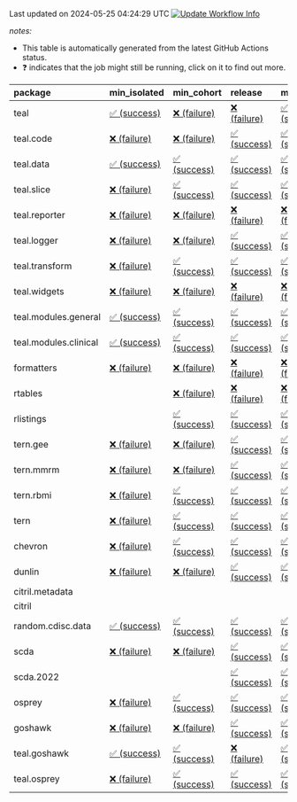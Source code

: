 Last updated on 2024-05-25 04:24:29 UTC [![Update Workflow
Info](https://github.com/averissimo/verdepcheck-status/actions/workflows/update.yaml/badge.svg)](https://github.com/averissimo/verdepcheck-status/actions/workflows/update.yaml)

*notes:*

-   This table is automatically generated from the latest GitHub Actions
    status.
-   ❓ indicates that the job might still be running, click on it to
    find out more.

<table>
<colgroup>
<col style="width: 4%" />
<col style="width: 23%" />
<col style="width: 23%" />
<col style="width: 23%" />
<col style="width: 23%" />
</colgroup>
<thead>
<tr class="header">
<th style="text-align: left;">package</th>
<th style="text-align: left;">min_isolated</th>
<th style="text-align: left;">min_cohort</th>
<th style="text-align: left;">release</th>
<th style="text-align: left;">max</th>
</tr>
</thead>
<tbody>
<tr class="odd">
<td style="text-align: left;">teal</td>
<td
style="text-align: left;"><a href="https://github.com/insightsengineering/teal/actions/runs/9144835586/job/25143107347">✅
(success)</a></td>
<td
style="text-align: left;"><a href="https://github.com/insightsengineering/teal/actions/runs/9144835586/job/25143107415">❌
(failure)</a></td>
<td
style="text-align: left;"><a href="https://github.com/insightsengineering/teal/actions/runs/9144835586/job/25143107491">❌
(failure)</a></td>
<td
style="text-align: left;"><a href="https://github.com/insightsengineering/teal/actions/runs/9144835586/job/25143107282">✅
(success)</a></td>
</tr>
<tr class="even">
<td style="text-align: left;">teal.code</td>
<td
style="text-align: left;"><a href="https://github.com/insightsengineering/teal.code/actions/runs/9144835844/job/25143107941">❌
(failure)</a></td>
<td
style="text-align: left;"><a href="https://github.com/insightsengineering/teal.code/actions/runs/9144835844/job/25143107664">❌
(failure)</a></td>
<td
style="text-align: left;"><a href="https://github.com/insightsengineering/teal.code/actions/runs/9144835844/job/25143107849">✅
(success)</a></td>
<td
style="text-align: left;"><a href="https://github.com/insightsengineering/teal.code/actions/runs/9144835844/job/25143107760">✅
(success)</a></td>
</tr>
<tr class="odd">
<td style="text-align: left;">teal.data</td>
<td
style="text-align: left;"><a href="https://github.com/insightsengineering/teal.data/actions/runs/9187064106/job/25263951127">✅
(success)</a></td>
<td
style="text-align: left;"><a href="https://github.com/insightsengineering/teal.data/actions/runs/9187064106/job/25263950918">✅
(success)</a></td>
<td
style="text-align: left;"><a href="https://github.com/insightsengineering/teal.data/actions/runs/9187064106/job/25263951348">✅
(success)</a></td>
<td
style="text-align: left;"><a href="https://github.com/insightsengineering/teal.data/actions/runs/9187064106/job/25263950631">✅
(success)</a></td>
</tr>
<tr class="even">
<td style="text-align: left;">teal.slice</td>
<td
style="text-align: left;"><a href="https://github.com/insightsengineering/teal.slice/actions/runs/9144842244/job/25143121083">❌
(failure)</a></td>
<td
style="text-align: left;"><a href="https://github.com/insightsengineering/teal.slice/actions/runs/9144842244/job/25143121245">✅
(success)</a></td>
<td
style="text-align: left;"><a href="https://github.com/insightsengineering/teal.slice/actions/runs/9144842244/job/25143121323">✅
(success)</a></td>
<td
style="text-align: left;"><a href="https://github.com/insightsengineering/teal.slice/actions/runs/9144842244/job/25143121166">✅
(success)</a></td>
</tr>
<tr class="odd">
<td style="text-align: left;">teal.reporter</td>
<td
style="text-align: left;"><a href="https://github.com/insightsengineering/teal.reporter/actions/runs/9144839655/job/25143115992">❌
(failure)</a></td>
<td
style="text-align: left;"><a href="https://github.com/insightsengineering/teal.reporter/actions/runs/9144839655/job/25143115870">❌
(failure)</a></td>
<td
style="text-align: left;"><a href="https://github.com/insightsengineering/teal.reporter/actions/runs/9144839655/job/25143116071">❌
(failure)</a></td>
<td
style="text-align: left;"><a href="https://github.com/insightsengineering/teal.reporter/actions/runs/9144839655/job/25143115943">❌
(failure)</a></td>
</tr>
<tr class="even">
<td style="text-align: left;">teal.logger</td>
<td
style="text-align: left;"><a href="https://github.com/insightsengineering/teal.logger/actions/runs/9144835392/job/25143107147">❌
(failure)</a></td>
<td
style="text-align: left;"><a href="https://github.com/insightsengineering/teal.logger/actions/runs/9144835392/job/25143107068">❌
(failure)</a></td>
<td
style="text-align: left;"><a href="https://github.com/insightsengineering/teal.logger/actions/runs/9144835392/job/25143107239">✅
(success)</a></td>
<td
style="text-align: left;"><a href="https://github.com/insightsengineering/teal.logger/actions/runs/9144835392/job/25143107002">✅
(success)</a></td>
</tr>
<tr class="odd">
<td style="text-align: left;">teal.transform</td>
<td
style="text-align: left;"><a href="https://github.com/insightsengineering/teal.transform/actions/runs/9144840283/job/25143117151">❌
(failure)</a></td>
<td
style="text-align: left;"><a href="https://github.com/insightsengineering/teal.transform/actions/runs/9144840283/job/25143117079">✅
(success)</a></td>
<td
style="text-align: left;"><a href="https://github.com/insightsengineering/teal.transform/actions/runs/9144840283/job/25143117219">✅
(success)</a></td>
<td
style="text-align: left;"><a href="https://github.com/insightsengineering/teal.transform/actions/runs/9144840283/job/25143116980">✅
(success)</a></td>
</tr>
<tr class="even">
<td style="text-align: left;">teal.widgets</td>
<td
style="text-align: left;"><a href="https://github.com/insightsengineering/teal.widgets/actions/runs/9144851228/job/25143139688">❌
(failure)</a></td>
<td
style="text-align: left;"><a href="https://github.com/insightsengineering/teal.widgets/actions/runs/9144851228/job/25143139587">❌
(failure)</a></td>
<td
style="text-align: left;"><a href="https://github.com/insightsengineering/teal.widgets/actions/runs/9144851228/job/25143139734">❌
(failure)</a></td>
<td
style="text-align: left;"><a href="https://github.com/insightsengineering/teal.widgets/actions/runs/9144851228/job/25143139628">❌
(failure)</a></td>
</tr>
<tr class="odd">
<td style="text-align: left;">teal.modules.general</td>
<td
style="text-align: left;"><a href="https://github.com/insightsengineering/teal.modules.general/actions/runs/9144835865/job/25143107844">✅
(success)</a></td>
<td
style="text-align: left;"><a href="https://github.com/insightsengineering/teal.modules.general/actions/runs/9144835865/job/25143107680">✅
(success)</a></td>
<td
style="text-align: left;"><a href="https://github.com/insightsengineering/teal.modules.general/actions/runs/9144835865/job/25143107909">✅
(success)</a></td>
<td
style="text-align: left;"><a href="https://github.com/insightsengineering/teal.modules.general/actions/runs/9144835865/job/25143107759">✅
(success)</a></td>
</tr>
<tr class="even">
<td style="text-align: left;">teal.modules.clinical</td>
<td
style="text-align: left;"><a href="https://github.com/insightsengineering/teal.modules.clinical/actions/runs/9144846006/job/25143129093">✅
(success)</a></td>
<td
style="text-align: left;"><a href="https://github.com/insightsengineering/teal.modules.clinical/actions/runs/9144846006/job/25143128929">✅
(success)</a></td>
<td
style="text-align: left;"><a href="https://github.com/insightsengineering/teal.modules.clinical/actions/runs/9144846006/job/25143129169">✅
(success)</a></td>
<td
style="text-align: left;"><a href="https://github.com/insightsengineering/teal.modules.clinical/actions/runs/9144846006/job/25143129021">✅
(success)</a></td>
</tr>
<tr class="odd">
<td style="text-align: left;">formatters</td>
<td
style="text-align: left;"><a href="https://github.com/insightsengineering/formatters/actions/runs/9144843357/job/25143123431">❌
(failure)</a></td>
<td
style="text-align: left;"><a href="https://github.com/insightsengineering/formatters/actions/runs/9144843357/job/25143123479">❌
(failure)</a></td>
<td
style="text-align: left;"><a href="https://github.com/insightsengineering/formatters/actions/runs/9144843357/job/25143123513">❌
(failure)</a></td>
<td
style="text-align: left;"><a href="https://github.com/insightsengineering/formatters/actions/runs/9144843357/job/25143123394">❌
(failure)</a></td>
</tr>
<tr class="even">
<td style="text-align: left;">rtables</td>
<td style="text-align: left;"></td>
<td
style="text-align: left;"><a href="https://github.com/insightsengineering/rtables/actions/runs/9144835573/job/25143107438">❌
(failure)</a></td>
<td
style="text-align: left;"><a href="https://github.com/insightsengineering/rtables/actions/runs/9144835573/job/25143107359">❌
(failure)</a></td>
<td
style="text-align: left;"><a href="https://github.com/insightsengineering/rtables/actions/runs/9144835573/job/25143107286">❌
(failure)</a></td>
</tr>
<tr class="odd">
<td style="text-align: left;">rlistings</td>
<td style="text-align: left;"></td>
<td
style="text-align: left;"><a href="https://github.com/insightsengineering/rlistings/actions/runs/9144838432/job/25143113119">✅
(success)</a></td>
<td
style="text-align: left;"><a href="https://github.com/insightsengineering/rlistings/actions/runs/9144838432/job/25143112970">✅
(success)</a></td>
<td
style="text-align: left;"><a href="https://github.com/insightsengineering/rlistings/actions/runs/9144838432/job/25143113036">✅
(success)</a></td>
</tr>
<tr class="even">
<td style="text-align: left;">tern.gee</td>
<td
style="text-align: left;"><a href="https://github.com/insightsengineering/tern.gee/actions/runs/9144844890/job/25143126397">❌
(failure)</a></td>
<td
style="text-align: left;"><a href="https://github.com/insightsengineering/tern.gee/actions/runs/9144844890/job/25143126215">❌
(failure)</a></td>
<td
style="text-align: left;"><a href="https://github.com/insightsengineering/tern.gee/actions/runs/9144844890/job/25143126277">✅
(success)</a></td>
<td
style="text-align: left;"><a href="https://github.com/insightsengineering/tern.gee/actions/runs/9144844890/job/25143126345">✅
(success)</a></td>
</tr>
<tr class="odd">
<td style="text-align: left;">tern.mmrm</td>
<td
style="text-align: left;"><a href="https://github.com/insightsengineering/tern.mmrm/actions/runs/9144850275/job/25143137322">❌
(failure)</a></td>
<td
style="text-align: left;"><a href="https://github.com/insightsengineering/tern.mmrm/actions/runs/9144850275/job/25143137218">❌
(failure)</a></td>
<td
style="text-align: left;"><a href="https://github.com/insightsengineering/tern.mmrm/actions/runs/9144850275/job/25143137373">✅
(success)</a></td>
<td
style="text-align: left;"><a href="https://github.com/insightsengineering/tern.mmrm/actions/runs/9144850275/job/25143137272">✅
(success)</a></td>
</tr>
<tr class="even">
<td style="text-align: left;">tern.rbmi</td>
<td
style="text-align: left;"><a href="https://github.com/insightsengineering/tern.rbmi/actions/runs/9144843366/job/25143123490">❌
(failure)</a></td>
<td
style="text-align: left;"><a href="https://github.com/insightsengineering/tern.rbmi/actions/runs/9144843366/job/25143123445">✅
(success)</a></td>
<td
style="text-align: left;"><a href="https://github.com/insightsengineering/tern.rbmi/actions/runs/9144843366/job/25143123535">✅
(success)</a></td>
<td
style="text-align: left;"><a href="https://github.com/insightsengineering/tern.rbmi/actions/runs/9144843366/job/25143123409">✅
(success)</a></td>
</tr>
<tr class="odd">
<td style="text-align: left;">tern</td>
<td
style="text-align: left;"><a href="https://github.com/insightsengineering/tern/actions/runs/9144839451/job/25143115470">❌
(failure)</a></td>
<td
style="text-align: left;"><a href="https://github.com/insightsengineering/tern/actions/runs/9144839451/job/25143115429">✅
(success)</a></td>
<td
style="text-align: left;"><a href="https://github.com/insightsengineering/tern/actions/runs/9144839451/job/25143115522">✅
(success)</a></td>
<td
style="text-align: left;"><a href="https://github.com/insightsengineering/tern/actions/runs/9144839451/job/25143115555">✅
(success)</a></td>
</tr>
<tr class="even">
<td style="text-align: left;">chevron</td>
<td
style="text-align: left;"><a href="https://github.com/insightsengineering/chevron/actions/runs/9144851433/job/25143139912">❌
(failure)</a></td>
<td
style="text-align: left;"><a href="https://github.com/insightsengineering/chevron/actions/runs/9144851433/job/25143139817">✅
(success)</a></td>
<td
style="text-align: left;"><a href="https://github.com/insightsengineering/chevron/actions/runs/9144851433/job/25143139871">✅
(success)</a></td>
<td
style="text-align: left;"><a href="https://github.com/insightsengineering/chevron/actions/runs/9144851433/job/25143139957">✅
(success)</a></td>
</tr>
<tr class="odd">
<td style="text-align: left;">dunlin</td>
<td
style="text-align: left;"><a href="https://github.com/insightsengineering/dunlin/actions/runs/9144838071/job/25143112734">❌
(failure)</a></td>
<td
style="text-align: left;"><a href="https://github.com/insightsengineering/dunlin/actions/runs/9144838071/job/25143112607">❌
(failure)</a></td>
<td
style="text-align: left;"><a href="https://github.com/insightsengineering/dunlin/actions/runs/9144838071/job/25143112395">✅
(success)</a></td>
<td
style="text-align: left;"><a href="https://github.com/insightsengineering/dunlin/actions/runs/9144838071/job/25143112508">✅
(success)</a></td>
</tr>
<tr class="even">
<td style="text-align: left;">citril.metadata</td>
<td style="text-align: left;"></td>
<td style="text-align: left;"></td>
<td style="text-align: left;"></td>
<td style="text-align: left;"></td>
</tr>
<tr class="odd">
<td style="text-align: left;">citril</td>
<td style="text-align: left;"></td>
<td style="text-align: left;"></td>
<td style="text-align: left;"></td>
<td style="text-align: left;"></td>
</tr>
<tr class="even">
<td style="text-align: left;">random.cdisc.data</td>
<td
style="text-align: left;"><a href="https://github.com/insightsengineering/random.cdisc.data/actions/runs/6918179803/job/18820148722">✅
(success)</a></td>
<td
style="text-align: left;"><a href="https://github.com/insightsengineering/random.cdisc.data/actions/runs/6918179803/job/18820148682">✅
(success)</a></td>
<td
style="text-align: left;"><a href="https://github.com/insightsengineering/random.cdisc.data/actions/runs/6918179803/job/18820148802">✅
(success)</a></td>
<td
style="text-align: left;"><a href="https://github.com/insightsengineering/random.cdisc.data/actions/runs/6918179803/job/18820148771">✅
(success)</a></td>
</tr>
<tr class="odd">
<td style="text-align: left;">scda</td>
<td
style="text-align: left;"><a href="https://github.com/insightsengineering/scda/actions/runs/9144839157/job/25143114559">❌
(failure)</a></td>
<td
style="text-align: left;"><a href="https://github.com/insightsengineering/scda/actions/runs/9144839157/job/25143114581">❌
(failure)</a></td>
<td
style="text-align: left;"><a href="https://github.com/insightsengineering/scda/actions/runs/9144839157/job/25143114650">✅
(success)</a></td>
<td
style="text-align: left;"><a href="https://github.com/insightsengineering/scda/actions/runs/9144839157/job/25143114623">✅
(success)</a></td>
</tr>
<tr class="even">
<td style="text-align: left;">scda.2022</td>
<td style="text-align: left;"></td>
<td style="text-align: left;"></td>
<td
style="text-align: left;"><a href="https://github.com/insightsengineering/scda.2022/actions/runs/9144843578/job/25143124129">✅
(success)</a></td>
<td
style="text-align: left;"><a href="https://github.com/insightsengineering/scda.2022/actions/runs/9144843578/job/25143124050">✅
(success)</a></td>
</tr>
<tr class="odd">
<td style="text-align: left;">osprey</td>
<td
style="text-align: left;"><a href="https://github.com/insightsengineering/osprey/actions/runs/9144849059/job/25143135141">❌
(failure)</a></td>
<td
style="text-align: left;"><a href="https://github.com/insightsengineering/osprey/actions/runs/9144849059/job/25143135076">✅
(success)</a></td>
<td
style="text-align: left;"><a href="https://github.com/insightsengineering/osprey/actions/runs/9144849059/job/25143134930">✅
(success)</a></td>
<td
style="text-align: left;"><a href="https://github.com/insightsengineering/osprey/actions/runs/9144849059/job/25143135009">✅
(success)</a></td>
</tr>
<tr class="even">
<td style="text-align: left;">goshawk</td>
<td
style="text-align: left;"><a href="https://github.com/insightsengineering/goshawk/actions/runs/9144843365/job/25143123499">❌
(failure)</a></td>
<td
style="text-align: left;"><a href="https://github.com/insightsengineering/goshawk/actions/runs/9144843365/job/25143123425">❌
(failure)</a></td>
<td
style="text-align: left;"><a href="https://github.com/insightsengineering/goshawk/actions/runs/9144843365/job/25143123539">✅
(success)</a></td>
<td
style="text-align: left;"><a href="https://github.com/insightsengineering/goshawk/actions/runs/9144843365/job/25143123473">✅
(success)</a></td>
</tr>
<tr class="odd">
<td style="text-align: left;">teal.goshawk</td>
<td
style="text-align: left;"><a href="https://github.com/insightsengineering/teal.goshawk/actions/runs/9144842242/job/25143121148">✅
(success)</a></td>
<td
style="text-align: left;"><a href="https://github.com/insightsengineering/teal.goshawk/actions/runs/9144842242/job/25143120991">✅
(success)</a></td>
<td
style="text-align: left;"><a href="https://github.com/insightsengineering/teal.goshawk/actions/runs/9144842242/job/25143121221">❌
(failure)</a></td>
<td
style="text-align: left;"><a href="https://github.com/insightsengineering/teal.goshawk/actions/runs/9144842242/job/25143121067">✅
(success)</a></td>
</tr>
<tr class="even">
<td style="text-align: left;">teal.osprey</td>
<td
style="text-align: left;"><a href="https://github.com/insightsengineering/teal.osprey/actions/runs/9144847493/job/25143131576">❌
(failure)</a></td>
<td
style="text-align: left;"><a href="https://github.com/insightsengineering/teal.osprey/actions/runs/9144847493/job/25143131499">✅
(success)</a></td>
<td
style="text-align: left;"><a href="https://github.com/insightsengineering/teal.osprey/actions/runs/9144847493/job/25143131633">✅
(success)</a></td>
<td
style="text-align: left;"><a href="https://github.com/insightsengineering/teal.osprey/actions/runs/9144847493/job/25143131375">✅
(success)</a></td>
</tr>
</tbody>
</table>
